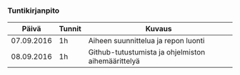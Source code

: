### Tuntikirjanpito
Päivä | Tunnit | Kuvaus
--------------- | ----- | ------
07.09.2016 | 1h | Aiheen suunnittelua ja repon luonti
08.09.2016| 1h | Github-tutustumista ja ohjelmiston aihemäärittelyä
